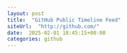 ```yaml
---
layout: post
title:  "GitHub Public Timeline Feed"
siteUrl:  "http://github.com/"
date:  2025-02-01 18:45:15+00:00
categories: github
---
```

